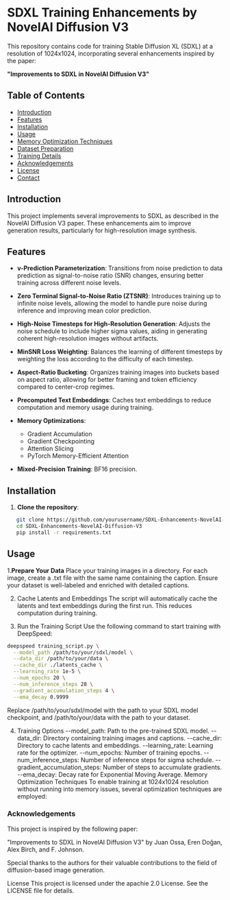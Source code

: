 # SDXL Training Enhancements by NovelAI Diffusion V3

This repository contains code for training Stable Diffusion XL (SDXL) at a resolution of 1024x1024, incorporating several enhancements inspired by the paper:

**"Improvements to SDXL in NovelAI Diffusion V3"**

## Table of Contents

- [Introduction](#introduction)
- [Features](#features)
- [Installation](#installation)
- [Usage](#usage)
- [Memory Optimization Techniques](#memory-optimization-techniques)
- [Dataset Preparation](#dataset-preparation)
- [Training Details](#training-details)
- [Acknowledgements](#acknowledgements)
- [License](#license)
- [Contact](#contact)

## Introduction

This project implements several improvements to SDXL as described in the NovelAI Diffusion V3 paper. These enhancements aim to improve generation results, particularly for high-resolution image synthesis.

## Features

- **v-Prediction Parameterization**: Transitions from noise prediction to data prediction as signal-to-noise ratio (SNR) changes, ensuring better training across different noise levels.

- **Zero Terminal Signal-to-Noise Ratio (ZTSNR)**: Introduces training up to infinite noise levels, allowing the model to handle pure noise during inference and improving mean color prediction.

- **High-Noise Timesteps for High-Resolution Generation**: Adjusts the noise schedule to include higher sigma values, aiding in generating coherent high-resolution images without artifacts.

- **MinSNR Loss Weighting**: Balances the learning of different timesteps by weighting the loss according to the difficulty of each timestep.

- **Aspect-Ratio Bucketing**: Organizes training images into buckets based on aspect ratio, allowing for better framing and token efficiency compared to center-crop regimes.

- **Precomputed Text Embeddings**: Caches text embeddings to reduce computation and memory usage during training.

- **Memory Optimizations**:
  - Gradient Accumulation
  - Gradient Checkpointing
  - Attention Slicing
  - PyTorch Memory-Efficient Attention

- **Mixed-Precision Training**: BF16 precision.

## Installation

1. **Clone the repository**:

```bash
   git clone https://github.com/yourusername/SDXL-Enhancements-NovelAI-Diffusion-V3.git
   cd SDXL-Enhancements-NovelAI-Diffusion-V3
   pip install -r requirements.txt
```

## Usage

1.**Prepare Your Data**
Place your training images in a directory.
For each image, create a .txt file with the same name containing the caption.
Ensure your dataset is well-labeled and enriched with detailed captions.

2. Cache Latents and Embeddings
The script will automatically cache the latents and text embeddings during the first run. This reduces computation during training.

3. Run the Training Script
Use the following command to start training with DeepSpeed:

```bash
deepspeed training_script.py \
  --model_path /path/to/your/sdxl/model \
  --data_dir /path/to/your/data \
  --cache_dir ./latents_cache \
  --learning_rate 1e-5 \
  --num_epochs 20 \
  --num_inference_steps 28 \
  --gradient_accumulation_steps 4 \
  --ema_decay 0.9999

```
Replace /path/to/your/sdxl/model with the path to your SDXL model checkpoint, and /path/to/your/data with the path to your dataset.

4. Training Options
--model_path: Path to the pre-trained SDXL model.
--data_dir: Directory containing training images and captions.
--cache_dir: Directory to cache latents and embeddings.
--learning_rate: Learning rate for the optimizer.
--num_epochs: Number of training epochs.
--num_inference_steps: Number of inference steps for sigma schedule.
--gradient_accumulation_steps: Number of steps to accumulate gradients.
--ema_decay: Decay rate for Exponential Moving Average.
Memory Optimization Techniques
To enable training at 1024x1024 resolution without running into memory issues, several optimization techniques are employed:

### Acknowledgements
This project is inspired by the following paper:

"Improvements to SDXL in NovelAI Diffusion V3" by Juan Ossa, Eren Doğan, Alex Birch, and F. Johnson.

Special thanks to the authors for their valuable contributions to the field of diffusion-based image generation.

License
This project is licensed under the apachie 2.0 License. See the LICENSE file for details.
